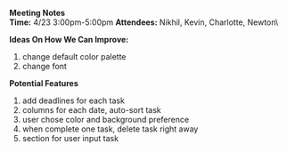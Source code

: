 **Meeting Notes**\
**Time:** 4/23 3:00pm-5:00pm
**Attendees:** Nikhil, Kevin, Charlotte, Newton\

**Ideas On How We Can Improve:**
1. change default color palette
2. change font

**Potential Features**
1. add deadlines for each task
2. columns for each date, auto-sort task
3. user chose color and background preference
4. when complete one task, delete task right away
5. section for user input task

